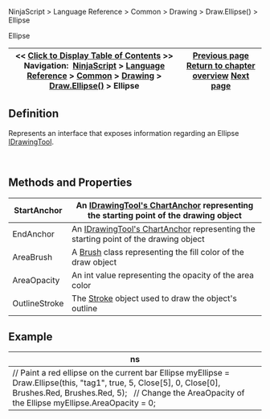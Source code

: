 ﻿


NinjaScript \> Language Reference \> Common \> Drawing \> Draw.Ellipse() \> Ellipse






















Ellipse







| \<\< [Click to Display Table of Contents](ellipse.md) \>\> **Navigation:**     [NinjaScript](ninjascript.md) \> [Language Reference](language_reference_wip.md) \> [Common](common.md) \> [Drawing](drawing.md) \> [Draw.Ellipse()](draw_ellipse.md) \> Ellipse | [Previous page](draw_ellipse.md) [Return to chapter overview](draw_ellipse.md) [Next page](draw_extendedline.md) |
| --- | --- |











## Definition


Represents an interface that exposes information regarding an Ellipse [IDrawingTool](idrawingtool.md).


 


## Methods and Properties




| StartAnchor | An [IDrawingTool's ChartAnchor](idrawingtool.htm#chartanchor) representing the starting point of the drawing object |
| --- | --- |
| EndAnchor | An [IDrawingTool's ChartAnchor](idrawingtool.htm#chartanchor) representing the starting point of the drawing object |
| AreaBrush | A [Brush](http://msdn.microsoft.com/en-us/library/system.windows.media.brush(v=vs.110).aspx) class representing the fill color of the draw object |
| AreaOpacity | An int value representing the opacity of the area color |
| OutlineStroke | The [Stroke](stroke_class.md) object used to draw the object's outline |



## 


## 


## Example




| ns |
| --- |
| // Paint a red ellipse on the current bar Ellipse myEllipse \= Draw.Ellipse(this, "tag1", true, 5, Close\[5], 0, Close\[0], Brushes.Red, Brushes.Red, 5);   // Change the AreaOpacity of the Ellipse myEllipse.AreaOpacity \= 0; |









